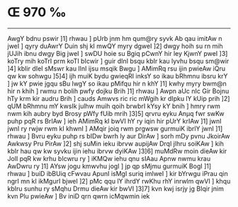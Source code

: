 # Œ 970 ‰
---
AwgY bdnu pswir ]1] rhwau ] pUrb jnm hm qum@ry syvk Ab qau
imitAw n jweI ] qyry duAwrY Duin shj kI mwQY myry dgweI ]2] dwgy hoih
su rn mih jUJih ibnu dwgy Big jweI ] swDU hoie su Bgiq pCwnY hir ley
KjwnY pweI ]3] koTry mih koTrI prm koTI bIcwir ] guir dInI bsqu
kbIr kau lyvhu bsqu sm@wir ]4] kbIir dIeI sMswr kau lInI ijsu
msqik Bwgu ] AMimRq rsu ijin pwieAw iQru qw kw sohwgu ]5]4] ijh muiK
bydu gwieqRI inksY so ikau bRhmnu ibsru krY ] jw kY pwie jgqu sBu lwgY so
ikau pMifqu hir n khY ]1] kwhy myry bwm@n hir n khih ] rwmu n bolih
pwfy dojku Brih ]1] rhwau ] Awpn aUc nIc Gir Bojnu hTy krm kir
audru Brih ] cauds Amwvs ric ric mWgih kr dIpku lY kUip prih
]2] qUM bRhmnu mY kwsIk julhw muih qoih brwbrI kYsy kY bnih ] hmry rwm
nwm kih aubry byd Brosy pWfy fUib mrih ]3]5] qrvru eyku Anµq fwr
swKw puhp pqR rs BrIAw ] ieh AMimRq kI bwVI hY ry iqin hir pUrY krIAw
]1] jwnI jwnI ry rwjw rwm kI khwnI ] AMqir joiq rwm prgwsw gurmuiK
ibrlY jwnI ]1] rhwau ] Bvru eyku puhp rs bIDw bwrh ly aur DirAw ]
sorh mDy pvnu JkoirAw Awkwsy Pru PirAw ]2] shj suMin ieku ibrvw
aupijAw DrqI jlhru soiKAw ] kih kbIr hau qw kw syvku ijin iehu
ibrvw dyiKAw ]3]6] muMdRw moin dieAw kir JolI pqR kw krhu bIcwru ry ]
iKMQw iehu qnu sIAau Apnw nwmu krau AwDwru ry ]1] AYsw jogu kmwvhu jogI
] jp qp sMjmu gurmuiK BogI ]1] rhwau ] buiD ibBUiq cFwvau ApunI isMgI
suriq imlweI ] kir bYrwgu iPrau qin ngrI mn kI ikMgurI bjweI ]2]
pMc qqu lY ihrdY rwKhu rhY inrwlm qwVI ] khqu kbIru sunhu ry sMqhu Drmu
dieAw kir bwVI ]3]7] kvn kwj isrjy jg BIqir jnim kvn Plu
pwieAw ] Bv iniD qrn qwrn icMqwmin iek
####
